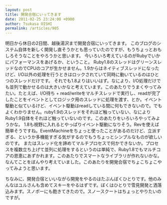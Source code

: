 ```yaml
---
layout: post
title: 開発合宿にいってきます
date: 2011-02-25 23:24:00 +0900
author: Tsukasa OISHI
permalink: /articles/905
---
```


明日から休日の2日間、越後湯沢まで開発合宿にいってきます。
このブログのシステム自体を新しく開発し直そうかとも思っていたのですが、もうちょっとおもしろそうなことをやろうかと思います。
今いろいろ考えているのがRubyでいかにパフォーマンスをあげるか、ということ。
Ruby1.8のスレッドはグリーンスレッドなのでCPUのコアが生かせません。1.9からはネイティブスレッドになったけど、I/O以外の処理を行うときはロックされていて同時に動いているのはひとつのスレッドだけです。
それでも1.8よりはいいはず。なにより、I/O処理だけでも並列で動かせるのは大きいかなと考えています。このあたりでうまくやってみたい。たとえば、I/O待ち + read/writeをマルチスレッドで実行し、readが完了したことをイベントとしてロジック用のスレッドに処理を渡す、とか。イベント駆動と似ているけど、イベント駆動はreadしている間に何もできないので。でもよくわかりません。ruby1.9のスレッドをそれほど触っていない、なによりRuby1.9自体をそれほど触っていないのです。このあたりをいろいろやってみようかな。
1.8も視野に入れるとやっぱりイベント駆動になりそう。Revを使えば簡単そうですね。EventMachineをちょっと使ったことがあるのだけど、立派すぎる、というか多機能すぎる気がするのでもうちょっとシンプルなものが欲しいのです。
またはスレッド化を諦めてマルチプロセスで何かできないか。プロセスを複数立ち上げて並列に処理をするというのは単純で、Ruby1.8でもマルチコアの恩恵にあずかれます。このあたりでスマートなライブラリが作れないかな。
なんてことをぼんやり考えていました。このあたりを開発合宿でちょこちょこやってみようと思います。

ちなみに、開発合宿といいながら開発をやるのはたぶんぼくひとりです。他のみんなはユルさんも含めてスキーをやるはずです。ぼくはひとりで雪見開発と洒落込みます。スノボーにも飽きてきたので。スノースクートはちょっとやりたいのですが。

